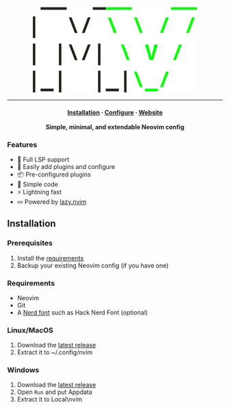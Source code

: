 <div align=center>
    <img src="mv.png" alt="MicroVim logo" height=200>
<hr>
  <h4>
    <a href="https://github.com/Zybyte85/MicroVim/#Installation">Installation</a>
    ·
    <a href="CONFIG">Configure</a>
    ·
    <a href="zybyte85.github.io/MicroVim">Website</a>
    <br>
    <br>
    Simple, minimal, and extendable Neovim config
  </h4>
</div>

### Features
- 🧠 Full LSP support
- 🔧 Easily add plugins and configure
- 📦 Pre-configured plugins
- 📝 Simple code
- ⚡ Lightning fast
- 💤 Powered by [lazy.nvim](https://github.com/folke/lazy.nvim)

## Installation

### Prerequisites
1. Install the [requirements](https://github.com/Zybyte85/MicroVim#requirements)
2. Backup your existing Neovim config (if you have one)

### Requirements
- Neovim
- Git
- A [Nerd font](https://www.nerdfonts.com/) such as Hack Nerd Font (optional)

### Linux/MacOS
1. Download the [latest release](https://github.com/Zybyte85/MicroVim/releases/latest)
2. Extract it to ~/.config/nvim

### Windows
1. Download the [latest release](https://github.com/Zybyte85/MicroVim/releases/latest)
2. Open `Run` and put Appdata
3. Extract it to Local\nvim
